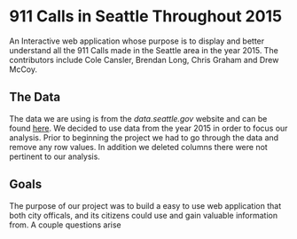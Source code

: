 
911 Calls in Seattle Throughout 2015
====================================
An Interactive web application whose purpose is to display and better understand all the 911 Calls made in the Seattle area in the year 2015. The contributors include Cole Cansler, Brendan Long, Chris Graham and Drew McCoy.

The Data
--------
The data we are using is from the *data.seattle.gov* website and can be found [here](https://data.seattle.gov/Public-Safety/Seattle-Police-Department-911-Incident-Response/3k2p-39jp). We decided to use data from the year 2015 in order to focus our analysis. Prior to beginning the project we had to go through the data and remove any row values. In addition we deleted columns there were not pertinent to our analysis.

Goals
-----
The purpose of our project was to build a easy to use web application that both city officals, and its citizens could use and gain valuable information from. A couple questions arise 
